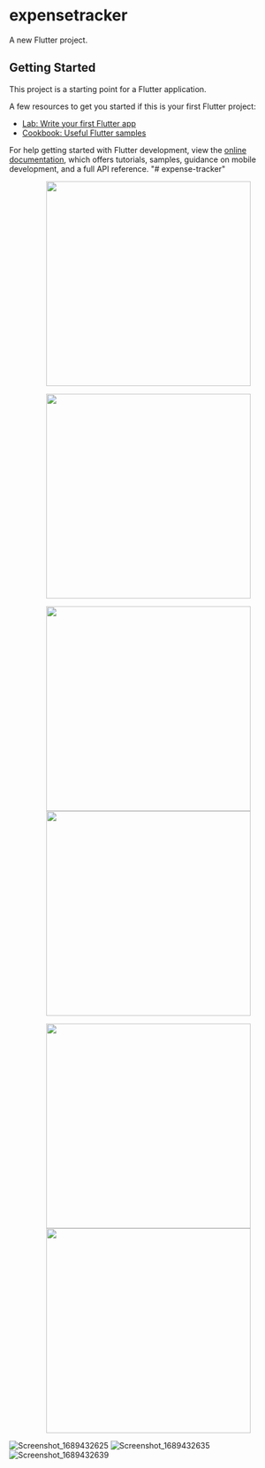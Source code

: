 # expensetracker

A new Flutter project.

## Getting Started

This project is a starting point for a Flutter application.

A few resources to get you started if this is your first Flutter project:

- [Lab: Write your first Flutter app](https://docs.flutter.dev/get-started/codelab)
- [Cookbook: Useful Flutter samples](https://docs.flutter.dev/cookbook)

For help getting started with Flutter development, view the
[online documentation](https://docs.flutter.dev/), which offers tutorials,
samples, guidance on mobile development, and a full API reference.
"# expense-tracker" 
<p align="center"><img src="https://github.com/Asem130/expense-tracker/assets/97855100/1c6138c3-8d8c-422d-b543-3f77d6cdfa0c" width="370" >
<p align="center"><img src="https://github.com/Asem130/expense-tracker/assets/97855100/4f95c2d1-c018-490d-a078-330e97b0a65b" width="370" >
  
</p>

<p align="center"><img src="https://github.com/Asem130/expense-tracker/assets/97855100/1c6138c3-8d8c-422d-b543-3f77d6cdfa0c" width="370" >
<img src="https://github.com/Asem130/expense-tracker/assets/97855100/4660bf2d-ff38-47e7-a999-ddb4140ef88c)" width="370" >
  
</p>
</p>
<p align="center"><img src="https://github.com/Asem130/expense-tracker/assets/97855100/c15db224-e591-49ba-9605-db20d6aa6efb" width="370" >
<img src="https://github.com/Asem130/expense-tracker/assets/97855100/03330380-fc88-4196-9400-972f95535e2e" width="370" >
  
</p>



![Screenshot_1689432625](https://github.com/Asem130/expense-tracker/assets/97855100/a61732af-878b-4933-b227-4267833bde0a)
![Screenshot_1689432635](https://github.com/Asem130/expense-tracker/assets/97855100/e0313475-c221-4f29-9caa-a69ab680b481)
![Screenshot_1689432639](https://github.com/Asem130/expense-tracker/assets/97855100/25756b69-e4bf-4b8a-a280-f8e636cb8439)
